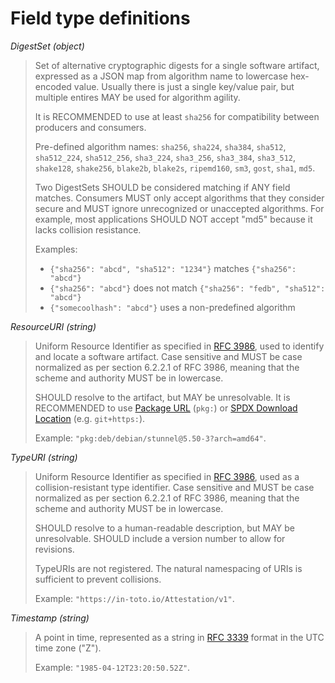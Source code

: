 # Field type definitions

<a id="DigestSet"></a>
_DigestSet (object)_

> Set of alternative cryptographic digests for a single software artifact,
> expressed as a JSON map from algorithm name to lowercase hex-encoded value.
> Usually there is just a single key/value pair, but multiple entires MAY be
> used for algorithm agility.
>
> It is RECOMMENDED to use at least `sha256` for compatibility between producers
> and consumers.
>
> Pre-defined algorithm names: `sha256`, `sha224`, `sha384`, `sha512`,
> `sha512_224`, `sha512_256`, `sha3_224`, `sha3_256`, `sha3_384`, `sha3_512`,
> `shake128`, `shake256`, `blake2b`, `blake2s`, `ripemd160`, `sm3`, `gost`,
> `sha1`, `md5`.
>
> Two DigestSets SHOULD be considered matching if ANY field matches. Consumers
> MUST only accept algorithms that they consider secure and MUST ignore
> unrecognized or unaccepted algorithms. For example, most applications SHOULD
> NOT accept "md5" because it lacks collision resistance.
>
> Examples:
>
> -   `{"sha256": "abcd", "sha512": "1234"}` matches `{"sha256": "abcd"}`
> -   `{"sha256": "abcd"}` does not match `{"sha256": "fedb", "sha512": "abcd"}`
> -   `{"somecoolhash": "abcd"}` uses a non-predefined algorithm

<a id="ResourceURI"></a>
_ResourceURI (string)_

> Uniform Resource Identifier as specified in [RFC 3986], used to identify and
> locate a software artifact. Case sensitive and MUST be case normalized as per
> section 6.2.2.1 of RFC 3986, meaning that the scheme and authority MUST be in
> lowercase.
>
> SHOULD resolve to the artifact, but MAY be unresolvable. It is RECOMMENDED to
> use [Package URL][] (`pkg:`) or [SPDX Download Location][] (e.g.
> `git+https:`).
>
> Example: `"pkg:deb/debian/stunnel@5.50-3?arch=amd64"`.

<a id="TypeURI"></a>
_TypeURI (string)_

> Uniform Resource Identifier as specified in [RFC 3986], used as a
> collision-resistant type identifier. Case sensitive and MUST be case
> normalized as per section 6.2.2.1 of RFC 3986, meaning that the scheme and
> authority MUST be in lowercase.
>
> SHOULD resolve to a human-readable description, but MAY be unresolvable.
> SHOULD include a version number to allow for revisions.
>
> TypeURIs are not registered. The natural namespacing of URIs is sufficient to
> prevent collisions.
>
> Example: `"https://in-toto.io/Attestation/v1"`.

<a id="Timestamp"></a>
_Timestamp (string)_

> A point in time, represented as a string in [RFC 3339] format in the UTC time
> zone ("Z").
>
> Example: `"1985-04-12T23:20:50.52Z"`.

[Package URL]: https://github.com/package-url/purl-spec/
[RFC 3339]: https://tools.ietf.org/html/rfc3339
[RFC 3986]: https://tools.ietf.org/html/rfc3986
[SPDX Download Location]: https://spdx.github.io/spdx-spec/3-package-information/#37-package-download-location
[oci_image_id]: https://github.com/opencontainers/image-spec/blob/master/config.md#imageid
